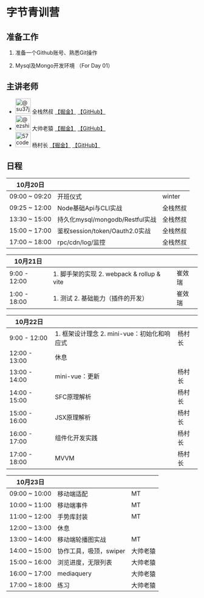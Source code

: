 # 字节青训营



## 准备工作

1. 准备一个Github账号、熟悉Git操作  

2. Mysql及Mongo开发环境 （For Day 01）


## 主讲老师


- <img src="https://avatars.githubusercontent.com/u/9651900?s=60&amp;v=4" alt="@su37josephxia" size="20" height="40" width="40" data-view-component="true" class="avatar-user avatar avatar-small"> 全栈然叔  [【掘金】](https://juejin.cn/user/1978776660216136) [【GitHub】](https://github.com/su37josephxia) 
- <img src="https://avatars.githubusercontent.com/u/867580?v=4" alt="@ezshine" size="20" height="40" width="40" data-view-component="true" class="avatar-user avatar avatar-small"> 大帅老猿  [【掘金】](https://juejin.cn/user/2955079655898093) [【GitHub】](https://github.com/ezshine) 
- <img src="https://avatars.githubusercontent.com/u/33857444?s=400&u=32b9086420fece4ba7d4295d4f8cf65dd51ec058&v=4" alt="57code" size="20" height="40" width="40" data-view-component="true" class="avatar-user avatar avatar-small"> 杨村长  [【掘金】](https://juejin.cn/user/325111174926350?share_token=e81b264d-2595-4fd7-902f-155cf9b93b64) [【GitHub】](https://github.com/57code) 




## 日程

| 10月20日      |                                 |          |
| ------------- | ------------------------------- | -------- |
| 09:00 ~ 09:20 | 开班仪式                        | winter   |
| 09:25 ~ 12:00 | Node基础Api与CLI实战            | 全栈然叔 |
| 13:30 ~ 15:00 | 持久化mysql/mongodb/Restful实战 | 全栈然叔 |
| 15:00 ~ 17:00 | 鉴权session/token/Oauth2.0实战  | 全栈然叔 |
| 17:00 ~ 18:00 | rpc/cdn/log/监控                | 全栈然叔 |

| 10月21日 |      |      |
|-|-|-|
|9:00 - 12:00|1. 脚手架的实现 2. webpack & rollup & vite |崔效瑞|
|1:00 - 18:00|1. 测试 2. 基础能力（插件的开发）|崔效瑞|


| 10月22日 |      |      |
| -------- | ---- | ---- |
|   9:00 - 12:00  |  1. 框架设计理念 2. mini-vue：初始化和响应式    |  杨村长  |
|   12:00 - 13:00  |  休息    |    |
|   13:00 - 14:00       | mini-vue：更新     |  杨村长    |
|   14:00 - 15:00       | SFC原理解析     |  杨村长    |
|   15:00 - 16:00       | JSX原理解析     |  杨村长    |
|   16:00 - 17:00       | 组件化开发实践     |  杨村长    |
|   17:00 - 18:00       | MVVM     |  杨村长    |

| 10月23日            |                        |          |
| ------------------- | ---------------------- | -------- |
| 09:00	~	10:00 | 移动端适配  | MT         |
| 10:00	~	11:00 | 移动端事件            |  MT        |
| 11:00	~	12:00 | 手势库封装               | MT         |
| 12:00	~	13:00 | 休息                      |          |
| 13:00	~	14:00 | 移动端轮播图实战          | MT         |
| 14:00	~	15:00 | 协作工具，吸顶，swiper | 大帅老猿 |
| 15:00	~	16:00 | 浏览进度，无限列表     | 大帅老猿 |
| 16:00	~	17:00 | mediaquery             | 大帅老猿 |
| 17:00	~	18:00 | 练习                   | 大帅老猿 |
